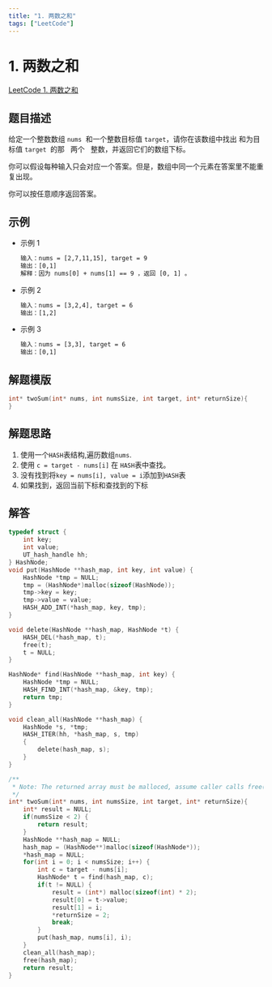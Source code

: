 ```yaml
---
title: "1. 两数之和"
tags: ["LeetCode"]
---
```


# 1. 两数之和

[LeetCode 1. 两数之和](https://leetcode-cn.com/problems/two-sum/)

## 题目描述

给定一个整数数组 `nums`  和一个整数目标值 `target`，请你在该数组中找出 和为目标值 `target`  的那   两个   整数，并返回它们的数组下标。

你可以假设每种输入只会对应一个答案。但是，数组中同一个元素在答案里不能重复出现。

你可以按任意顺序返回答案。

## 示例

- 示例 1

  ```txt
  输入：nums = [2,7,11,15], target = 9
  输出：[0,1]
  解释：因为 nums[0] + nums[1] == 9 ，返回 [0, 1] 。
  ```

- 示例 2

  ```txt
  输入：nums = [3,2,4], target = 6
  输出：[1,2]
  ```

- 示例 3

  ```txt
  输入：nums = [3,3], target = 6
  输出：[0,1]
  ```

## 解题模版

```c
int* twoSum(int* nums, int numsSize, int target, int* returnSize){
}
```

## 解题思路

1. 使用一个`HASH`表结构,遍历数组`nums`.
1. 使用 `c = target - nums[i]` 在 `HASH`表中查找。
1. 没有找到将`key = nums[i], value = i`添加到`HASH`表
1. 如果找到，返回当前下标和查找到的下标

## 解答

```c
typedef struct {
    int key;
    int value;
    UT_hash_handle hh;
} HashNode;
void put(HashNode **hash_map, int key, int value) {
    HashNode *tmp = NULL;
    tmp = (HashNode*)malloc(sizeof(HashNode));
    tmp->key = key;
    tmp->value = value;
    HASH_ADD_INT(*hash_map, key, tmp);
}

void delete(HashNode **hash_map, HashNode *t) {
    HASH_DEL(*hash_map, t);
    free(t);
    t = NULL;
}

HashNode* find(HashNode **hash_map, int key) {
    HashNode *tmp = NULL;
    HASH_FIND_INT(*hash_map, &key, tmp);
    return tmp;
}

void clean_all(HashNode **hash_map) {
    HashNode *s, *tmp;
    HASH_ITER(hh, *hash_map, s, tmp)
    {
        delete(hash_map, s);
    }
}

/**
 * Note: The returned array must be malloced, assume caller calls free().
 */
int* twoSum(int* nums, int numsSize, int target, int* returnSize){
    int* result = NULL;
    if(numsSize < 2) {
        return result;
    }
    HashNode **hash_map = NULL;
    hash_map = (HashNode**)malloc(sizeof(HashNode*));
    *hash_map = NULL;
    for(int i = 0; i < numsSize; i++) {
        int c = target - nums[i];
        HashNode* t = find(hash_map, c);
        if(t != NULL) {
            result = (int*) malloc(sizeof(int) * 2);
            result[0] = t->value;
            result[1] = i;
            *returnSize = 2;
            break;
        }
        put(hash_map, nums[i], i);
    }
    clean_all(hash_map);
    free(hash_map);
    return result;
}
```
